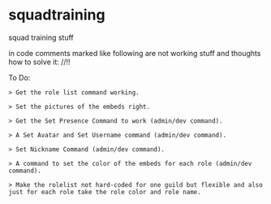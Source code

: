 # squadtraining
squad training stuff

in code comments marked like following are not working stuff and thoughts how to solve it: //!!

To Do:

    > Get the role list command working.
    
    > Set the pictures of the embeds right.
    
    > Get the Set Presence Command to work (admin/dev command).
    
    > A Set Avatar and Set Username command (admin/dev command).
    
    > Set Nickname Command (admin/dev command).
    
    > A command to set the color of the embeds for each role (admin/dev command).
    
    > Make the rolelist not hard-coded for one guild but flexible and also just for each role take the role color and role name.
    
